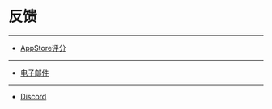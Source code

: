 # 反馈

---------
- [AppStore评分](https://apps.apple.com/cn/app/myservers/id6466196656)
-----------
- [电子邮件](mailto:codeloverql@gmail.com)
----------
- [Discord](https://discord.com/invite/bzaG7yD2)
